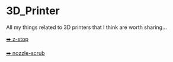 # 3D_Printer
All my things related to 3D printers that I think are worth sharing...

[:arrow_right: z-stop](/z-stop/)

[:arrow_right: nozzle-scrub](/nozzle-scrub/)